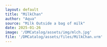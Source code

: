 ```yaml
---
layout: default
title: "MilkChan"
author: "Aqua"
source: "Milk Outside a bag of milk"
date: 2025-01-26
image: '/DMCatalog/assets/img/mlch.jpg'
file: '/DMCatalog/assets/files/MilkChan.vrm'
---
```

